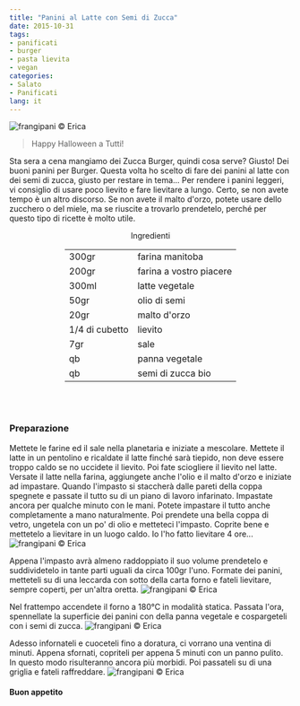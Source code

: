 ```yaml
---
title: "Panini al Latte con Semi di Zucca"
date: 2015-10-31
tags:
- panificati
- burger
- pasta lievita
- vegan
categories:
- Salato
- Panificati
lang: it
---
```

![](header.jpg "frangipani © Erica")

> Happy Halloween a Tutti!

Sta sera a cena mangiamo dei Zucca Burger, quindi cosa serve? Giusto! Dei buoni panini per Burger. Questa volta ho scelto di fare dei panini al latte con dei semi di zucca, giusto per restare in tema... Per rendere i panini leggeri, vi consiglio di usare poco lievito e fare lievitare a lungo. Certo, se non avete tempo è un altro discorso. Se non avete il malto d'orzo, potete usare dello zucchero o del miele, ma se riuscite a trovarlo prendetelo, perché per questo tipo di ricette è molto utile.


<div id="wrapper" style="text-align: center">
  <div id="yourdiv" style="display: inline-block;">
    <div class="ingredients">
      <div class="ingredients-title">Ingredienti</div>
      <table>
        <tbody>
          </tr>
          <tr>
            <td>300gr</td>
            <td>farina manitoba</td>
          </tr>
          <tr>
            <td>200gr</td>
            <td>farina a vostro piacere</td>
          </tr>
          <tr>
            <td>300ml</td>
            <td>latte vegetale</td>
          </tr>
          <tr>
            <td>50gr</td>
            <td>olio di semi</td>
          </tr>
          <tr>
            <td>20gr</td>
            <td>malto d'orzo</td>
          </tr>
          <tr>
            <td>1/4 di cubetto</td>
            <td>lievito</td>
          </tr>
          <tr>
            <td>7gr</td>
            <td>sale</td>
          </tr>
          <tr>
            <td>qb</td>
            <td>panna vegetale</td>
          </tr>
          <tr>
            <td>qb</td>
            <td>semi di zucca bio</td>  
          </tr>
        </tbody>
      </table>
      <br></br>
    </div>
  </div>
</div>


<h3>
  <font color="grey">
    <i class="fa fa-cogs"></i>
  </font> Preparazione
</h3>

Mettete le farine ed il sale nella planetaria e iniziate a mescolare. Mettete il latte in un pentolino e ricaldate il latte finché sarà tiepido, non deve essere troppo caldo se no uccidete il lievito. Poi fate sciogliere il lievito nel latte. Versate il latte nella farina, aggiungete anche l'olio e il malto d'orzo e iniziate ad impastare. Quando l'impasto si staccherà dalle pareti della coppa spegnete e passate il tutto su di un piano di lavoro infarinato. Impastate ancora per qualche minuto con le mani. Potete impastare il tutto anche completamente a mano naturalmente. Poi prendete una bella coppa di vetro, ungetela con un po' di olio e metteteci l'impasto. Coprite bene e mettetelo a lievitare in un luogo caldo. Io l'ho fatto lievitare 4 ore...
![](impasto.jpg "frangipani © Erica")

Appena l'impasto avrà almeno raddoppiato il suo volume prendetelo e suddividetelo in tante parti uguali da circa 100gr l'uno. Formate dei panini, metteteli su di una leccarda con sotto della carta forno e fateli lievitare, sempre coperti, per un'altra oretta.
![](teglia1.jpg "frangipani © Erica")

Nel frattempo accendete il forno a 180°C in modalità statica. Passata l'ora, spennellate la superficie dei panini con della panna vegetale e cospargeteli con i semi di zucca.
![](teglia2.jpg "frangipani © Erica")

Adesso infornateli e cuoceteli fino a doratura, ci vorrano una ventina di minuti. Appena sfornati, copriteli per appena 5 minuti con un panno pulito. In questo modo risulteranno ancora più morbidi. Poi passateli su di una griglia e fateli raffreddare.
![](risultato.jpg "frangipani © Erica")



<h4>Buon appetito
  <font color="red">
    <i class="fa fa-smile-o"></i>
  </font>
</h4>
